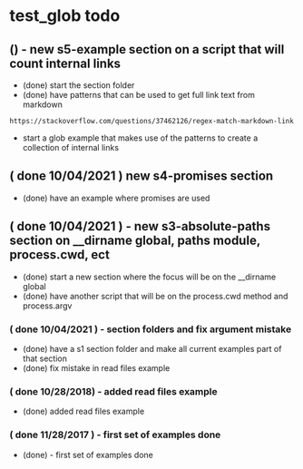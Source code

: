 # test_glob todo

## () - new s5-example section on a script that will count internal links
* (done) start the section folder
* (done) have patterns that can be used to get full link text from markdown
```
https://stackoverflow.com/questions/37462126/regex-match-markdown-link
```
* start a glob example that makes use of the patterns to create a collection of internal links

## ( done 10/04/2021 ) new s4-promises section
* (done) have an example where promises are used

## ( done 10/04/2021 ) - new s3-absolute-paths section on __dirname global, paths module, process.cwd, ect
* (done) start a new section where the focus will be on the \_\_dirname global
* (done) have another script that will be on the process.cwd method and process.argv

### ( done 10/04/2021 ) - section folders and fix argument mistake
* (done) have a s1 section folder and make all current examples part of that section
* (done) fix mistake in read files example

### ( done 10/28/2018) - added read files example
* (done) added read files example

### ( done 11/28/2017 ) - first set of examples done
* (done) - first set of examples done
